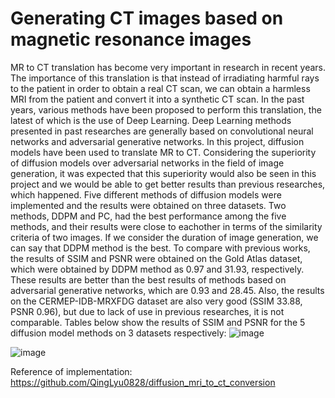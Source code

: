 # Generating CT images based on magnetic resonance images
MR to CT translation has become very important in research in recent years. The importance of this
translation is that instead of irradiating harmful rays to the patient in order to obtain a real CT scan,
we can obtain a harmless MRI from the patient and convert it into a synthetic CT scan. In the past
years, various methods have been proposed to perform this translation, the latest of which is the use
of Deep Learning. Deep Learning methods presented in past researches are generally based on
convolutional neural networks and adversarial generative networks. In this project, diffusion models
have been used to translate MR to CT. Considering the superiority of diffusion models over
adversarial networks in the field of image generation, it was expected that this superiority would
also be seen in this project and we would be able to get better results than previous researches,
which happened. Five different methods of diffusion models were implemented and the results were
obtained on three datasets. Two methods, DDPM and PC, had the best performance among the five
methods, and their results were close to eachother in terms of the similarity criteria of two images.
If we consider the duration of image generation, we can say that DDPM method is the best. To
compare with previous works, the results of SSIM and PSNR were obtained on the Gold Atlas
dataset, which were obtained by DDPM method as 0.97 and 31.93, respectively. These results are
better than the best results of methods based on adversarial generative networks, which are 0.93 and
28.45. Also, the results on the CERMEP-IDB-MRXFDG dataset are also very good (SSIM 33.88,
PSNR 0.96), but due to lack of use in previous researches, it is not comparable.
Tables below show the results of SSIM and PSNR for the 5 diffusion model methods on 3 datasets respectively:
![image](https://github.com/MasoudShaker/MRI-to-CT-scan-Translation-using-Diffusion-Models/assets/79832680/c42f46f9-b8ab-4df0-a788-1405632b19e2)

![image](https://github.com/MasoudShaker/MRI-to-CT-scan-Translation-using-Diffusion-Models/assets/79832680/57ab6319-4146-45f7-ac14-a2e1c658c2bf)


Reference of implementation: https://github.com/QingLyu0828/diffusion_mri_to_ct_conversion
